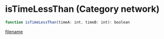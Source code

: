 # isTimeLessThan (Category network)

```js
function isTimeLessThan(timeA: int, timeB: int): boolean
```

[filename](isTimeLessThan_m.md ':include')